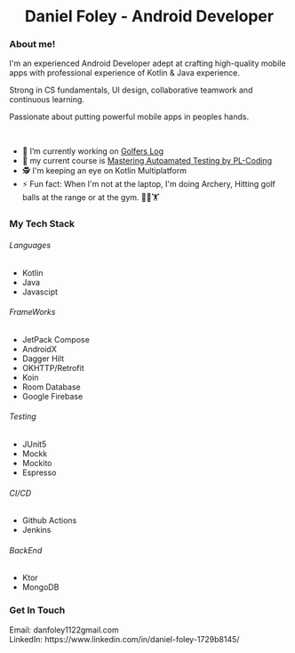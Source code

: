 <H1 align="center"> Daniel Foley - Android Developer </H1>

<h3>About me!</h3>
<p>
I'm an experienced Android Developer adept at crafting high-quality mobile apps with professional experience of Kotlin & Java experience. 

Strong in CS fundamentals, UI design, collaborative teamwork and continuous learning.

Passionate about putting powerful mobile apps in peoples hands.
</p>

<BR>

- 🔭 I’m currently working on [Golfers Log](https://github.com/DanFoleyGit/ComposeGolfBuddy)
- 🌱 my current course is [Mastering Autoamated Testing by PL-Coding](https://pl-coding.com/testing)
- 🕵️ I'm keeping an eye on Kotlin Multiplatform
- ⚡ Fun fact: When I'm not at the laptop, I'm doing Archery, Hitting golf balls at the range or at the gym. 🏹⛳🏋️

<h3>My Tech Stack</h3>

<h6>Languages</h6>
<ul>
  <li>Kotlin</li>
  <li>Java</li>
  <li>Javascipt</li>
</ul>

<h6>FrameWorks</h6>
<ul>
  <li>JetPack Compose</li>
  <li>AndroidX</li>
  <li>Dagger Hilt</li>
  <li>OKHTTP/Retrofit</li>
  <li>Koin</li>
  <li>Room Database</li>
  <li>Google Firebase</li>
</ul>

<h6>Testing</h6>
<ul>
  <li>JUnit5</li>
  <li>Mockk</li>
  <li>Mockito</li>
  <li>Espresso</li>
</ul>

<h6>CI/CD</h6>
<ul>
  <li>Github Actions</li>
  <li>Jenkins</li>
</ul>

<h6>BackEnd</h6>
<ul>
  <li>Ktor</li>
  <li>MongoDB</li>
</ul>


<h3>Get In Touch</h3>
<p>
  Email: danfoley1122gmail.com <br>
  LinkedIn: https://www.linkedin.com/in/daniel-foley-1729b8145/
</p>
